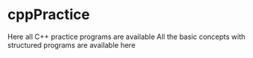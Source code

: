 # cppPractice
Here all C++ practice programs are available
All the basic concepts with structured programs are available here
